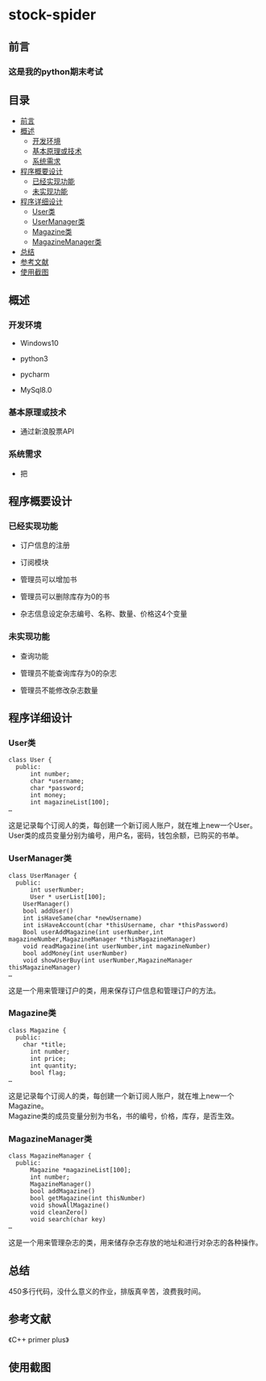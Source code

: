 # stock-spider

## 前言

### 这是我的python期末考试

## 目录

* [前言](#前言)
* [概述](#概述)
    * [开发环境](#开发环境)
    * [基本原理或技术](#基本原理或技术)
    * [系统需求](#系统需求)
* [程序概要设计](#程序概要设计)
    * [已经实现功能](#已经实现功能)
    * [未实现功能](#未实现功能)
* [程序详细设计](#程序详细设计)
    * [User类](#User类)
    * [UserManager类](#UserManager类)
    * [Magazine类](#Magazine类)
    * [MagazineManager类](#MagazineManager类)
* [总结](#总结)
* [参考文献](#参考文献)
* [使用截图](#参考文献)

## 概述

### 开发环境

* Windows10
- python3
* pycharm
- MySql8.0

### 基本原理或技术

* 通过新浪股票API

### 系统需求

* 把

## 程序概要设计

### 已经实现功能

* 订户信息的注册
- 订阅模块
* 管理员可以增加书
- 管理员可以删除库存为0的书
* 杂志信息设定杂志编号、名称、数量、价格这4个变量

### 未实现功能

* 查询功能
- 管理员不能查询库存为0的杂志
* 管理员不能修改杂志数量

## 程序详细设计

### User类

    class User {
      public:
	      int number;
	      char *username;
	      char *password;
	      int money;
	      int magazineList[100];
    …
这是记录每个订阅人的类，每创建一个新订阅人账户，就在堆上new一个User。  
User类的成员变量分别为编号，用户名，密码，钱包余额，已购买的书单。

### UserManager类

    class UserManager {
      public:
	      int userNumber;
	      User * userList[100];
        UserManager()
        bool addUser()
        int isHaveSame(char *newUsername)
        int isHaveAccount(char *thisUsername, char *thisPassword) 
        Bool userAddMagazine(int userNumber,int magazineNumber,MagazineManager *thisMagazineManager) 
        void readMagazine(int userNumber,int magazineNumber) 
        bool addMoney(int userNumber)
        void showUserBuy(int userNumber,MagazineManager thisMagazineManager)
    …
这是一个用来管理订户的类，用来保存订户信息和管理订户的方法。

### Magazine类

    class Magazine {
      public:
        char *title;
	      int number;
	      int price;
	      int quantity;
	      bool flag;
    …
    
这是记录每个订阅人的类，每创建一个新订阅人账户，就在堆上new一个Magazine。  
Magazine类的成员变量分别为书名，书的编号，价格，库存，是否生效。

### MagazineManager类

    class MagazineManager {
      public:
	      Magazine *magazineList[100];
	      int number;
	      MagazineManager() 
	      bool addMagazine() 
	      bool getMagazine(int thisNumber)
	      void showAllMagazine() 
	      void cleanZero() 
	      void search(char key)
    …
    
这是一个用来管理杂志的类，用来储存杂志存放的地址和进行对杂志的各种操作。

## 总结

450多行代码，没什么意义的作业，排版真辛苦，浪费我时间。

## 参考文献

《C++ primer plus》

## 使用截图
